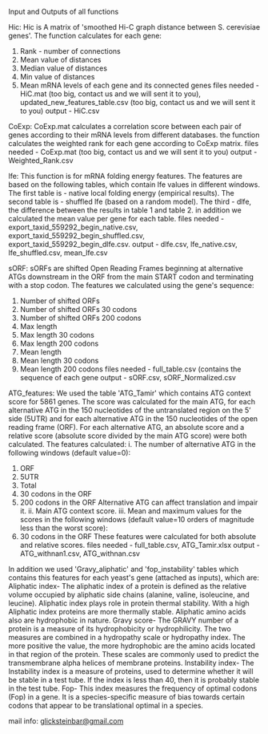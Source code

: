 Input and Outputs of all functions 

Hic:
Hic is A matrix of 'smoothed Hi-C graph distance between S. cerevisiae genes'.
The function calculates for each gene:
1.	Rank - number of connections
2.	Mean value of distances
3.	Median value of distances 
4.	Min value of distances
5.	Mean mRNA levels of each gene and its connected genes
files needed - HiC.mat (too big, contact us and we will sent it to you), updated_new_features_table.csv (too big, contact us and we will sent it to you)
output - HiC.csv

CoExp:
CoExp.mat calculates a correlation score between each pair of genes according to their mRNA levels from different databases.
the function calculates the weighted rank for each gene according to CoExp matrix.
files needed - CoExp.mat (too big, contact us and we will sent it to you)
output - Weighted_Rank.csv

lfe:
This function is for mRNA folding energy features.
The features are based on the following tables, which contain lfe values in different windows.
The first table is - native local folding energy (empirical results).
The second table is - shuffled lfe (based on a random model).
The third - dlfe, the difference between the results in table 1 and table 2.
in addition we calculated the mean value per gene for each table.
files needed - export_taxid_559292_begin_native.csv, export_taxid_559292_begin_shuffled.csv, export_taxid_559292_begin_dlfe.csv.
output - dlfe.csv, lfe_native.csv, lfe_shuffled.csv, mean_lfe.csv

sORF:
sORFs are shifted Open Reading Frames beginning at alternative ATGs downstream in the ORF from the main START codon and terminating with a stop codon.
The features we calculated using the gene's sequence:
1.	Number of shifted ORFs
2.	Number of shifted ORFs 30 codons
3.	Number of shifted ORFs 200 codons
4.	Max length
5.	Max length 30 codons
6.	Max length 200 codons
7.	Mean length
8.	Mean length 30 codons
9.	Mean length 200 codons
files needed - full_table.csv (contains the sequence of each gene
output - sORF.csv, sORF_Normalized.csv

ATG_features:
We used the table 'ATG_Tamir' which contains ATG context score for 5861 genes.
The score was calculated for the main ATG, for each alternative ATG in the 150 nucleotides of the untranslated region on the 5’ side (5UTR) and for each alternative ATG in the 150 nucleotides of the open reading frame (ORF).
For each alternative ATG, an absolute score and a relative score (absolute score divided by the main ATG score) were both calculated.
The features calculated:
i.	The number of alternative ATG in the following windows (default value=0):
1.	ORF
2.	5UTR
3.	Total
4.	30 codons in the ORF
5.	200 codons in the ORF
Alternative ATG can affect translation and impair it.
ii.	Main ATG context score.
iii.	Mean and maximum values for the scores in the following windows (default value=10 orders of magnitude less than the worst score):
1.	30 codons in the ORF
These features were calculated for both absolute and relative scores.
files needed - full_table.csv, ATG_Tamir.xlsx
output - ATG_withnan1.csv, ATG_withnan.csv

In addition we used 'Gravy_aliphatic' and 'fop_instability' tables which contains this features for each yeast's gene (attached as inputs), which are:
Aliphatic index- The aliphatic index of a protein is defined as the relative volume occupied by aliphatic side chains (alanine, valine, isoleucine, and leucine). Aliphatic index plays role in protein thermal stability. With a high Aliphatic index proteins are more thermally stable. Aliphatic amino acids also are hydrophobic in nature.
Gravy score- The GRAVY number of a protein is a measure of its hydrophobicity or hydrophilicity. The two measures are combined in a hydropathy scale or hydropathy index. The more positive the value, the more hydrophobic are the amino acids located in that region of the protein. These scales are commonly used to predict the transmembrane alpha helices of membrane proteins. 
Instability index- The Instability index is a measure of proteins, used to determine whether it will be stable in a test tube. If the index is less than 40, then it is probably stable in the test tube.
Fop- This index measures the frequency of optimal codons (Fop) in a gene. It is a species-specific measure of bias towards certain codons that appear to be translational optimal in a species.



mail info: glicksteinbar@gmail.com
